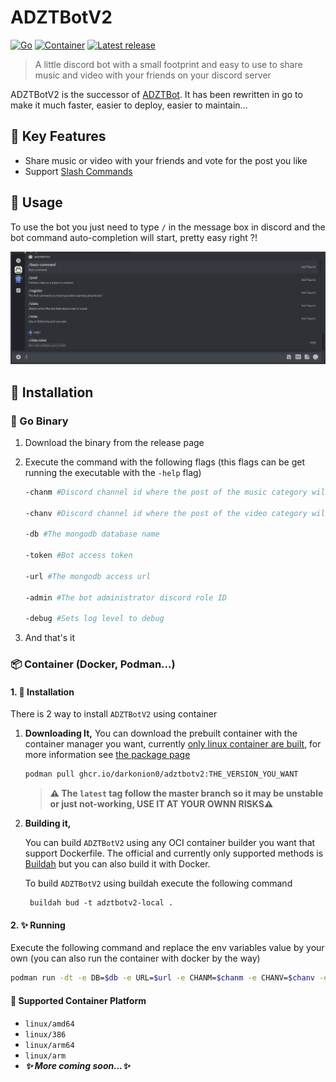 # ADZTBotV2

[![Go](https://github.com/DarkOnion0/ADZTBotV2/actions/workflows/go.yml/badge.svg)](https://github.com/DarkOnion0/ADZTBotV2/actions/workflows/go.yml) [![Container](https://github.com/DarkOnion0/ADZTBotV2/actions/workflows/container.yml/badge.svg)](https://github.com/DarkOnion0/ADZTBotV2/actions/workflows/container.yml) [![Latest release](https://shields.io/github/v/release/DarkOnion0/ADZTBotV2?display_name=tag&include_prereleases&label=%F0%9F%93%A6%20Latest%20release)](https://shields.io/github/v/release/DarkOnion0/ADZTBotV2?display_name=tag&include_prereleases&label=%F0%9F%93%A6%20Latest%20release)

> A little discord bot with a small footprint and easy to use to share music and video with your friends on your discord server

ADZTBotV2 is the successor of [ADZTBot](https://github.com/DarkOnion0/ADZTBot). It has been rewritten in go to make it
much faster, easier to deploy, easier to maintain...

## 🚀 Key Features

- Share music or video with your friends and vote for the post you like
- Support [Slash Commands](https://support.discord.com/hc/en-us/articles/1500000368501-Slash-Commands-FAQ)

## 📖 Usage

To use the bot you just need to type `/` in the message box in discord and the bot command auto-completion will start,
pretty easy right ?!

![img.png](Pictures/UsageScreenCapture.png)

## 💾 Installation

### 🐹 Go Binary

1. Download the binary from the release page
2. Execute the command with the following flags (this flags can be get running the executable with the `-help` flag)

   ```sh
   -chanm #Discord channel id where the post of the music category will be sent to

   -chanv #Discord channel id where the post of the video category will be sent to

   -db #The mongodb database name

   -token #Bot access token

   -url #The mongodb access url

   -admin #The bot administrator discord role ID

   -debug #Sets log level to debug

   ```

3. And that's it

### 📦 Container (Docker, Podman...)

#### 1. 💾 Installation

There is 2 way to install `ADZTBotV2` using container

1. **Downloading It,**
   You can download the prebuilt container with the container manager you want,
   currently [only linux container are built](#-supported-container-platform), for more information
   see [the package page](https://github.com/DarkOnion0/ADZTBotV2/pkgs/container/adztbotv2)

   ```sh
   podman pull ghcr.io/darkonion0/adztbotv2:THE_VERSION_YOU_WANT
   ```

   > **⚠️ The `latest` tag follow the master branch so it may be unstable or just not-working, USE IT AT YOUR OWNN RISKS⚠️**

2. **Building it,**

   You can build `ADZTBotV2` using any OCI container builder you want that support Dockerfile. The official and
   currently only supported methods is [Buildah](https://github.com/containers/buildah) but you can also build it with
   Docker.

   To build `ADZTBotV2` using buildah execute the following command

   ```shell
    buildah bud -t adztbotv2-local .
   ```

#### 2. ✨ Running

Execute the following command and replace the env variables value by your own (you can also run the container with
docker by the way)

```sh
podman run -dt -e DB=$db -e URL=$url -e CHANM=$chanm -e CHANV=$chanv -e TOKEN=$token -e ADMIN=$admin -e DEBUG=$debug adztbotv2 ghcr.io/darkonion0/adztbotv2:latest
```

#### 🌉 Supported Container Platform

- `linux/amd64`
- `linux/386`
- `linux/arm64`
- `linux/arm`
- **_✨ More coming soon...✨_**
